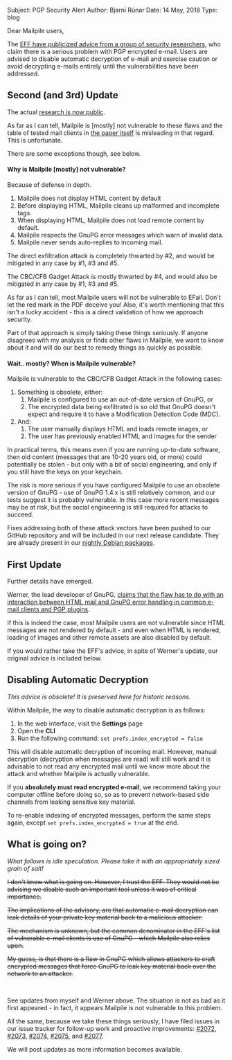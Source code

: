 Subject: PGP Security Alert
Author: Bjarni Rúnar
Date: 14 May, 2018
Type: blog

Dear Mailpile users,

The [EFF have publicized advice from a group of security
researchers](https://www.eff.org/deeplinks/2018/05/attention-pgp-users-new-vulnerabilities-require-you-take-action-now),
who claim there is a serious problem with PGP encrypted e-mail. Users
are advised to disable automatic decryption of e-mail and exercise
caution or avoid decrypting e-mails entirely until the vulnerabilities
have been addressed.

## Second (and 3rd) Update

The actual [research is now public](https://efail.de/).

As far as I can tell, Mailpile is [mostly] not vulnerable to these flaws and
the table of tested mail clients in
[the paper itself](https://efail.de/efail-attack-paper.pdf) is misleading
in that regard. This is unfortunate.

There are some exceptions though, see below.


#### Why is Mailpile [mostly] not vulnerable?

Because of defense in depth.

1. Mailpile does not display HTML content by default
2. Before displaying HTML, Mailpile cleans up malformed and incomplete tags.
3. When displaying HTML, Mailpile does not load remote content by default.
4. Mailpile respects the GnuPG error messages which warn of invalid data.
5. Mailpile never sends auto-replies to incoming mail.

The direct exfiltration attack is completely thwarted by #2, and would be
mitigated in any case by #1, #3 and #5.

The CBC/CFB Gadget Attack is mostly thwarted by #4, and would also be
mitigated in any case by #1, #3 and #5.

As far as I can tell, most Mailpile users will not be vulnerable to
EFail. Don't let the red mark in the PDF deceive you! Also, it's worth
mentioning that this isn't a lucky accident - this is a direct
validation of how we approach security.

Part of that approach is simply taking these things seriously. If anyone
disagrees with my analysis or finds other flaws in Mailpile, we want to know
about it and will do our best to remedy things as quickly as possible.


#### Wait.. mostly? When is Mailpile vulnerable?

Mailpile is vulnerable to the CBC/CFB Gadget Attack in the following
cases:

<ol>
<li>Something is obsolete, either:<ol>
   <li>Mailpile is configured to use an out-of-date version of GnuPG, or
   <li>The encrypted data being exfiltrated is so old that GnuPG doesn't
       expect and require it to have a Modification Detection Code (MDC).
   </ol>
<li>And:<ol>
   <li>The user manually displays HTML and loads remote images, or
   <li>The user has previously enabled HTML and images for the sender
   </ol>
</ol>

In practical terms, this means even if you are running up-to-date
software, then old content (messages that are 10-20 years old, or more)
could potentially be stolen - but only with a bit of social engineering,
and only if you still have the keys on your keychain.

The risk is more serious if you have configured Mailpile to use an
obsolete version of GnuPG - use of GnuPG 1.4.x is still relatively
common, and our tests suggest it is probably vulnerable. In this case
more recent messages may be at risk, but the social engineering is still
required for attacks to succeed.

Fixes addressing both of these attack vectors have been pushed to our
GitHub repository and will be included in our next release candidate.
They are already present in our [nightly Debian packages](/download/linux.html).


## First Update

Further details have emerged.

Werner, the lead developer of GnuPG, [claims that the flaw has to do
with an interaction between HTML mail and GnuPG error handling in common
e-mail clients and PGP
plugins](https://lists.gnupg.org/pipermail/gnupg-users/2018-May/060315.html).

If this is indeed the case, most Mailpile users are not vulnerable since
HTML messages are not rendered by default - and even when HTML is
rendered, loading of images and other remote assets are also disabled by
default.

If you would rather take the EFF's advice, in spite of Werner's update,
our original advice is included below.


## Disabling Automatic Decryption

*This advice is obsolete! It is preserved here for historic reasons.*

Within Mailpile, the way to disable automatic decryption is as follows:

1. In the web interface, visit the **Settings** page
2. Open the **CLI**
3. Run the following command: `set prefs.index_encrypted = false`

This will disable automatic decryption of incoming mail. However, manual
decryption (decryption when messages are read) will still work and it is
advisable to not read any encrypted mail until we know more about the
attack and whether Mailpile is actually vulnerable.

If you **absolutely must read encrypted e-mail**, we recommend taking
your computer offline before doing so, so as to prevent network-based
side channels from leaking sensitive key material.

To re-enable indexing of encrypted messages, perform the same steps
again, except `set prefs.index_encrypted = true` at the end.


## What is going on?

*What follows is idle speculation. Please take it with an appropriately
sized grain of salt!*

<div style="text-decoration: line-through">

I don't know what is going on. However, I trust the EFF. They would not
be advising we disable such an important tool unless it was of critical
importance.

The implications of the advisory, are that automatic e-mail decryption
can leak details of your private key material back to a malicious
attacker.

The mechanism is unknown, but the common denominator in the EFF's list
of vulnerable e-mail clients is use of GnuPG - which Mailpile also
relies upon.

My guess, is that there is a flaw in GnuPG which allows attackers to
craft encrypted messages that force GnuPG to leak key material back over
the network to an attacker.

</div><br>

See updates from myself and Werner above. The situation is not as bad as
it first appeared - in fact, it appears Mailpile is not vulnerable to this
problem.

All the same, because we take these things seriously, I have filed issues
in our issue tracker for follow-up work and proactive improvements:
[#2072](https://github.com/mailpile/Mailpile/issues/2072),
[#2073](https://github.com/mailpile/Mailpile/issues/2073),
[#2074](https://github.com/mailpile/Mailpile/issues/2074),
[#2075](https://github.com/mailpile/Mailpile/issues/2075), and
[#2077](https://github.com/mailpile/Mailpile/issues/2077).

We will post updates as more information becomes available.
